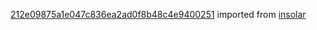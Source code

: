 [212e09875a1e047c836ea2ad0f8b48c4e9400251](https://github.com/insolar/insolar/commit/212e09875a1e047c836ea2ad0f8b48c4e9400251) imported from [insolar](https://github.com/insolar/insolar)
